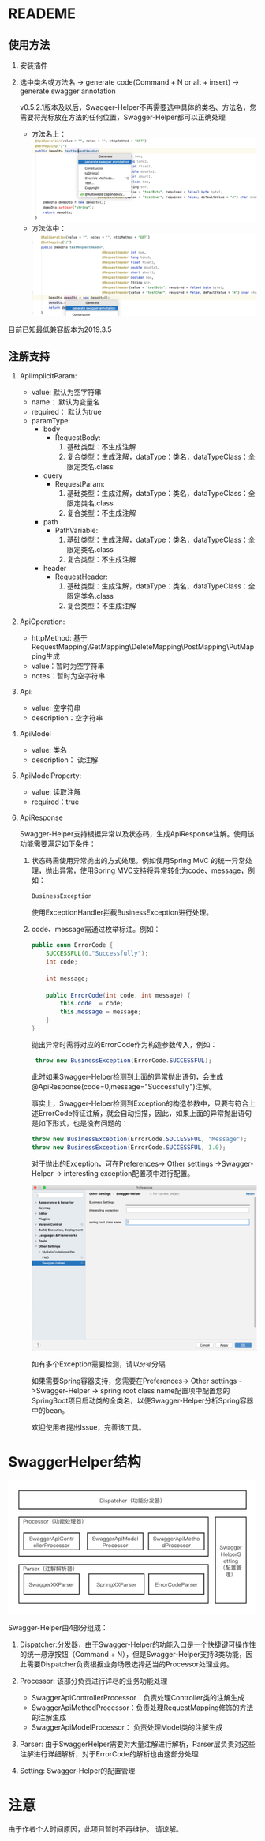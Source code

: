 # READEME

## 使用方法
1. 安装插件
2. 选中类名或方法名 -> generate code(Command + N or alt + insert) -> generate swagger annotation 
    
    v0.5.2.1版本及以后，Swagger-Helper不再需要选中具体的类名、方法名，您需要将光标放在方法的任何位置，Swagger-Helper都可以正确处理
    - 方法名上：
        ![](./doc/images/method-show.png)
    - 方法体中：
        ![](./doc/images/method-show2.png)
      
目前已知最低兼容版本为2019.3.5

## 注解支持

1. ApiImplicitParam:
    - value: 默认为空字符串
    - name： 默认为变量名
    - required： 默认为true
    - paramType:
        - body
            - RequestBody: 
                1. 基础类型：不生成注解
                2. 复合类型：生成注解，dataType：类名，dataTypeClass：全限定类名.class
        - query
            - RequestParam:
                1. 基础类型：生成注解，dataType：类名，dataTypeClass：全限定类名.class
                2. 复合类型：不生成注解
        - path
            - PathVariable:
                1. 基础类型：生成注解，dataType：类名，dataTypeClass：全限定类名.class
                2. 复合类型：不生成注解
        - header
            - RequestHeader:
                1. 基础类型：生成注解，dataType：类名，dataTypeClass：全限定类名.class
                2. 复合类型：不生成注解
                
2. ApiOperation:
    - httpMethod: 基于RequestMapping\GetMapping\DeleteMapping\PostMapping\PutMapping生成
    - value：暂时为空字符串
    - notes：暂时为空字符串
    
3. Api:
    - value: 空字符串
    - description：空字符串

4. ApiModel
    - value: 类名
    - description： 读注解
5. ApiModelProperty:
    - value: 读取注解
    - required：true
6. ApiResponse
    
    Swagger-Helper支持根据异常以及状态码，生成ApiResponse注解。使用该功能需要满足如下条件：
    1. 状态码需使用异常抛出的方式处理。例如使用Spring MVC 的统一异常处理，抛出异常，使用Spring MVC支持将异常转化为code、message，例如：
        ```java
       BusinessException
        ```
       使用ExceptionHandler拦截BusinessException进行处理。
    2. code、message需通过枚举标注。例如：
        ```java
        public enum ErrorCode {
            SUCCESSFUL(0,"Successfully");
            int code;
            
            int message;
            
            public ErrorCode(int code, int message) {
                this.code  = code;
                this.message = message;
            }
        }      
        ```
       抛出异常时需将对应的ErrorCode作为构造参数传入，例如：
       ```java
        throw new BusinessException(ErrorCode.SUCCESSFUL);
        ```
       此时如果Swagger-Helper检测到上面的异常抛出语句，会生成@ApiResponse(code=0,message="Successfully")注解。
       
       事实上，Swagger-Helper检测到Exception的构造参数中，只要有符合上述ErrorCode特征注解，就会自动扫描，因此，如果上面的异常抛出语句是如下形式，也是没有问题的：
       
       ```java
       throw new BusinessException(ErrorCode.SUCCESSFUL, "Message");
       throw new BusinessException(ErrorCode.SUCCESSFUL, 1.0);
       ```
       
        对于抛出的Exception，可在Preferences-> Other settings ->Swagger-Helper -> interesting exception配置项中进行配置。
        
        ![](./doc/images/config.png)
        
        如有多个Exception需要检测，请以`分号`分隔
        
        如果需要Spring容器支持，您需要在Preferences-> Other settings ->Swagger-Helper -> spring root class name配置项中配置您的SpringBoot项目启动类的全类名，以便Swagger-Helper分析Spring容器中的bean。
        
        欢迎使用者提出Issue，完善该工具。
        
 # SwaggerHelper结构
 
 ![](./doc/images/architecture-diagram.png)
 
 Swagger-Helper由4部分组成：
 
 1. Dispatcher:分发器，由于Swagger-Helper的功能入口是一个快捷键可操作性的统一悬浮按钮（Command + N），但是Swagger-Helper支持3类功能，因此需要Dispatcher负责根据业务场景选择适当的Processor处理业务。
 2. Processor: 该部分负责进行详尽的业务功能处理
       
       - SwaggerApiControllerProcessor：负责处理Controller类的注解生成
       - SwaggerApiMethodProcessor：负责处理RequestMapping修饰的方法的注解生成
       - SwaggerApiModelProcessor： 负责处理Model类的注解生成
       
 3. Parser: 由于SwaggerHelper需要对大量注解进行解析，Parser层负责对这些注解进行详细解析，对于ErrorCode的解析也由这部分处理
 4. Setting: Swagger-Helper的配置管理

       
 # 注意
 
 由于作者个人时间原因，此项目暂时不再维护。 请谅解。
